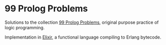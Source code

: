 99 Prolog Problems
==================

Solutions to the collection [99 Prolog Problems](https://sites.google.com/site/prologsite/prolog-problems), original purpose practice of logic programming.

Implementation in [Elixir](http://elixir-lang.org/), a functional language compiling to Erlang bytecode.

